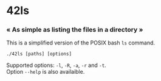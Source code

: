 # 42ls
### « As simple as listing the files in a directory »

This is a simplified version of the POSIX bash `ls` command.

```
./42ls [paths] [options]
```
Supported options: `-l`, `-R`, `-a`, `-r` and `-t`.
<br/>
Option `--help` is also availaible.
